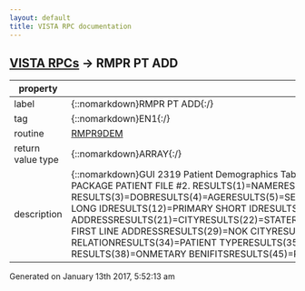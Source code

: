 ```yaml
---
layout: default
title: VISTA RPC documentation
---
```




## [VISTA RPCs](TableOfContent.md) &#8594; RMPR PT ADD 

 property | value 
--- | --- 
 label | {::nomarkdown}RMPR PT ADD{:/}
 tag | {::nomarkdown}EN1{:/}
 routine | [RMPR9DEM](http://code.osehra.org/dox/Routine_RMPR9DEM_source.html)
 return value type | {::nomarkdown}ARRAY{:/}
 description | {::nomarkdown}GUI 2319 Patient Demographics Tab 1. Same routine for RMPR PT DEM REMOTE PROCEDURE. Pass the IEN of file 668 RESULTS COME FROM THE PIMS PACKAGE PATIENT FILE #2. RESULTS(1)=NAMERESULTS(2)=SSN  RESULTS(3)=DOBRESULTS(4)=AGERESULTS(5)=SEXRESULTS(6)=DODRESULTS(7)=RACERESULTS(8)=RELIGIONRESULTS(9)=MARRITAL STATUSRESULTS(11)=PRIMARY LONG IDRESULTS(12)=PRIMARY SHORT IDRESULTS(20)=FIRST LINE ST ADDRESSRESULTS(21)=CITYRESULTS(22)=STATERESULTS(23)=ZIPRESULTS(24)=COUNTYRESULTS(25)=PHONERESULTS(26)=ZIP+4RESULTS(27)=NOKRESULTS(28)=NOK FIRST LINE ADDRESSRESULTS(29)=NOK CITYRESULTS(30)=NOK STATERESULTS(31)=NOK ZIPRESULTS(32)=NOK PHONERESULTS(33)=NOK RELATIONRESULTS(34)=PATIENT TYPERESULTS(35)=PERIOD OF SERVICERESULTS(36)=PRIMARY ELIGIBILITY CODERESULTS(37)=ELIGIBILITY VERIFIED?RESULTS(38)=ONMETARY BENIFITSRESULTS(45)=PROSTHETICS DISABILITYRESULTS(46)=POW YES/NORESULTS(999)=0{:/}




 Generated on January 13th 2017, 5:52:13 am